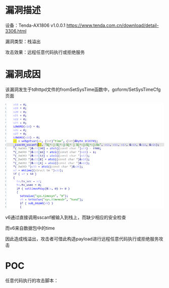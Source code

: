 # 漏洞描述

设备：Tenda-AX1806 v1.0.0.1 https://www.tenda.com.cn/download/detail-3306.html

漏洞类型：栈溢出

攻击效果：远程任意代码执行或拒绝服务

# 漏洞成因

该漏洞发生于tdhttpd文件的fromSetSysTime函数中，goform/SetSysTimeCfg页面

![image-20220208175329650](image/1.png)

v6通过直接调用sscanf被输入到栈上，而缺少相应的安全检查

而v6来自数据包中的time

因此造成栈溢出，攻击者可借此构造payload进行远程任意代码执行或拒绝服务攻击

# POC

任意代码执行的攻击脚本：




